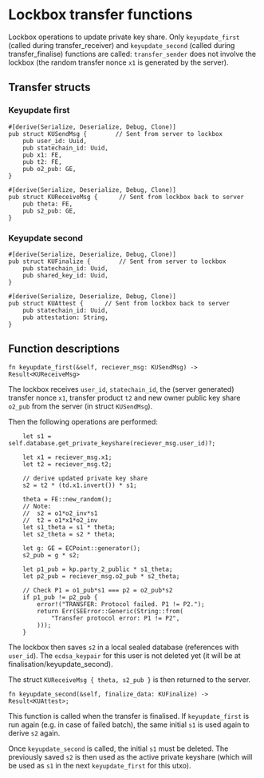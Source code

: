 # Lockbox transfer functions

Lockbox operations to update private key share. Only `keyupdate_first` (called during transfer_receiver) and `keyupdate_second` (called during transfer_finalise) functions are called: `transfer_sender` does not involve the lockbox (the random transfer nonce `x1` is generated by the server). 

## Transfer structs

### Keyupdate first

```
#[derive(Serialize, Deserialize, Debug, Clone)]
pub struct KUSendMsg {        // Sent from server to lockbox
    pub user_id: Uuid,
    pub statechain_id: Uuid,
    pub x1: FE,
    pub t2: FE,
    pub o2_pub: GE,
}
```

```
#[derive(Serialize, Deserialize, Debug, Clone)]
pub struct KUReceiveMsg {      // Sent from lockbox back to server
    pub theta: FE,
    pub s2_pub: GE,
}
```

### Keyupdate second

```
#[derive(Serialize, Deserialize, Debug, Clone)]
pub struct KUFinalize {        // Sent from server to lockbox
    pub statechain_id: Uuid,
    pub shared_key_id: Uuid,
}
```

```
#[derive(Serialize, Deserialize, Debug, Clone)]
pub struct KUAttest {      // Sent from lockbox back to server
    pub statechain_id: Uuid,
    pub attestation: String,
}
```

## Function descriptions

``
fn keyupdate_first(&self, reciever_msg: KUSendMsg) -> Result<KUReceiveMsg>
``

The lockbox receives `user_id`, `statechain_id`, the (server generated) transfer nonce `x1`, transfer product `t2` and new owner public key share `o2_pub` from the server (in struct `KUSendMsg`). 

Then the following operations are performed:

```
    let s1 = self.database.get_private_keyshare(reciever_msg.user_id)?;

    let x1 = reciever_msg.x1;
    let t2 = reciever_msg.t2;

    // derive updated private key share
    s2 = t2 * (td.x1.invert()) * s1;

    theta = FE::new_random();
    // Note:
    //  s2 = o1*o2_inv*s1
    //  t2 = o1*x1*o2_inv
    let s1_theta = s1 * theta;
    let s2_theta = s2 * theta;

    let g: GE = ECPoint::generator();
    s2_pub = g * s2;

    let p1_pub = kp.party_2_public * s1_theta;
    let p2_pub = reciever_msg.o2_pub * s2_theta;

    // Check P1 = o1_pub*s1 === p2 = o2_pub*s2
    if p1_pub != p2_pub {
        error!("TRANSFER: Protocol failed. P1 != P2.");
        return Err(SEError::Generic(String::from(
            "Transfer protocol error: P1 != P2",
        )));
    }
```

The lockbox then saves `s2` in a local sealed database (references with `user_id`). The `ecdsa_keypair` for this user is not deleted yet (it will be at finalisation/keyupdate_second). 

The struct `KUReceiveMsg { theta, s2_pub }` is then returned to the server. 

```
fn keyupdate_second(&self, finalize_data: KUFinalize) -> Result<KUAttest>;
```

This function is called when the transfer is finalised. If `keyupdate_first` is run again (e.g. in case of failed batch), the same initial `s1` is used again to derive `s2` again. 

Once `keyupdate_second` is called, the initial `s1` must be deleted. The previously saved `s2` is then used as the active private keyshare (which will be used as `s1` in the next `keyupdate_first` for this utxo). 


